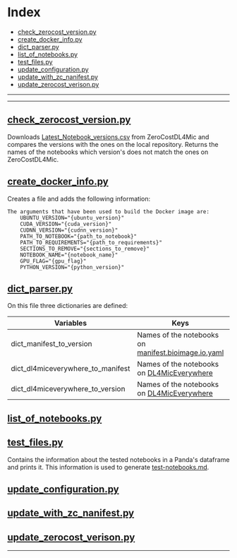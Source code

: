 # Index 
- [check_zerocost_version.py](#check_zerocost_version.py)
- [create_docker_info.py](#create_docker_info.py)
- [dict_parser.py](#dict_parser.py)
- [list_of_notebooks.py](#list_of_notebooks.py)
- [test_files.py](#test_files.py)
- [update_configuration.py](#update_configuration.py)
- [update_with_zc_nanifest.py](#update_with_zc_nanifest.py)
- [update_zerocost_verison.py](#update_zerocost_verison.py)

---
---
## [check_zerocost_version.py](../../../../.tools/python_tools/check_zerocost_version.py) <a name="check_zerocost_version.py"></a>

Downloads [Latest_Notebook_versions.csv](https://raw.githubusercontent.com/HenriquesLab/ZeroCostDL4Mic/master/Colab_notebooks/Latest_Notebook_versions.csv) from ZeroCostDL4Mic and compares the versions with the ones on the local repository. Returns the names of the notebooks which version's does not match the ones on ZeroCostDL4Mic.

## [create_docker_info.py](../../../../.tools/python_tools/create_docker_info.py) <a name="create_docker_info.py"></a>

Creates a file and adds the following information:

    The arguments that have been used to build the Docker image are:
        UBUNTU_VERSION="{ubuntu_version}"
        CUDA_VERSION="{cuda_version}"
        CUDNN_VERSION="{cudnn_version}"
        PATH_TO_NOTEBOOK="{path_to_notebook}"
        PATH_TO_REQUIREMENTS="{path_to_requirements}"
        SECTIONS_TO_REMOVE="{sections_to_remove}"
        NOTEBOOK_NAME="{notebook_name}"
        GPU_FLAG="{gpu_flag}"
        PYTHON_VERSION="{python_version}"

## [dict_parser.py](../../../../.tools/python_tools/dict_parser.py) <a name="dict_parser.py"></a>

On this file three dictionaries are defined:

| Variables | Keys | Values |
|---|---|---|
| dict_manifest_to_version | Names of the notebooks on [manifest.bioimage.io.yaml](https://github.com/HenriquesLab/ZeroCostDL4Mic/blob/master/manifest.bioimage.io.yaml#L411) | Names of the notebooks on [Latest_Notebook_versions.csv](https://raw.githubusercontent.com/HenriquesLab/ZeroCostDL4Mic/master/Colab_notebooks/Latest_Notebook_versions.csv)  |
| dict_dl4miceverywhere_to_manifest | Names of the notebooks on [DL4MicEverywhere](https://github.com/HenriquesLab/DL4MicEverywhere/tree/main/notebooks/ZeroCostDL4Mic_notebooks) | Names of the notebooks on [manifest.bioimage.io.yaml](https://github.com/HenriquesLab/ZeroCostDL4Mic/blob/master/manifest.bioimage.io.yaml#L411) |
| dict_dl4miceverywhere_to_version | Names of the notebooks on [DL4MicEverywhere](https://github.com/HenriquesLab/DL4MicEverywhere/tree/main/notebooks/ZeroCostDL4Mic_notebooks) | [Latest_Notebook_versions.csv](https://raw.githubusercontent.com/HenriquesLab/ZeroCostDL4Mic/master/Colab_notebooks/Latest_Notebook_versions.csv) |



## [list_of_notebooks.py](../../../../.tools/python_tools/list_of_notebooks.py) <a name="list_of_notebooks.py"></a>



## [test_files.py](../../../../.tools/python_tools/test_files.py) <a name="test_files.py"></a>

Contains the information about the tested notebooks in a Panda's dataframe and prints it. This information is used to generate [test-notebooks.md](https://github.com/HenriquesLab/DL4MicEverywhere/blob/main/.tools/test-notebooks.md).

## [update_configuration.py](../../../../.tools/python_tools/update_configuration.py) <a name="update_configuration.py"></a>

## [update_with_zc_nanifest.py](../../../../.tools/python_tools/update_with_zc_nanifest.py) <a name="update_with_zc_nanifest.py"></a>

## [update_zerocost_verison.py](../../../../.tools/python_tools/update_zerocost_verison.py) <a name="update_zerocost_verison.py"></a>

---
